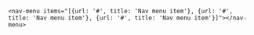 <nav-menu items="[{url: '#', title: 'Nav menu item'}, {url: '#', title: 'Nav menu item'}, {url: '#', title: 'Nav menu item'}]"></nav-menu>

```
<nav-menu items="[{url: '#', title: 'Nav menu item'}, {url: '#', title: 'Nav menu item'}, {url: '#', title: 'Nav menu item'}]"></nav-menu>
```
